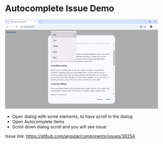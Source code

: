 # Autocomplete Issue Demo

![Issue Screenshot](./Issue.png)

- Open dialog with some elements, to have scroll in the dialog
- Open Autocomplete items
- Scroll down dialog scroll and you will see issue

Issue link: <https://github.com/angular/components/issues/30254>
